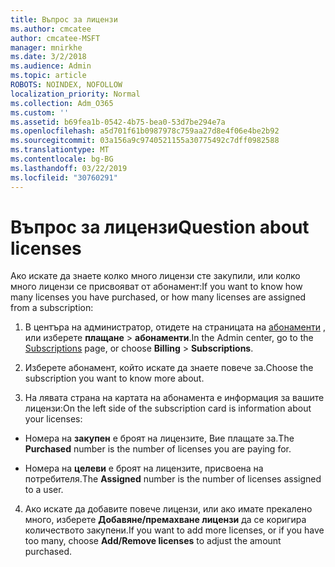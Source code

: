 ```yaml
---
title: Въпрос за лицензи
ms.author: cmcatee
author: cmcatee-MSFT
manager: mnirkhe
ms.date: 3/2/2018
ms.audience: Admin
ms.topic: article
ROBOTS: NOINDEX, NOFOLLOW
localization_priority: Normal
ms.collection: Adm_O365
ms.custom: ''
ms.assetid: b69fea1b-0542-4b75-bea0-53d7be294e7a
ms.openlocfilehash: a5d701f61b0987978c759aa27d8e4f06e4be2b92
ms.sourcegitcommit: 03a156a9c9740521155a30775492c7dff0982588
ms.translationtype: MT
ms.contentlocale: bg-BG
ms.lasthandoff: 03/22/2019
ms.locfileid: "30760291"
---
```

# <a name="question-about-licenses"></a><span data-ttu-id="ed939-102">Въпрос за лицензи</span><span class="sxs-lookup"><span data-stu-id="ed939-102">Question about licenses</span></span>

<span data-ttu-id="ed939-103">Ако искате да знаете колко много лицензи сте закупили, или колко много лицензи се присвояват от абонамент:</span><span class="sxs-lookup"><span data-stu-id="ed939-103">If you want to know how many licenses you have purchased, or how many licenses are assigned from a subscription:</span></span>
  
1. <span data-ttu-id="ed939-104">В центъра на администратор, отидете на страницата на [абонаменти](https://go.microsoft.com/fwlink/p/?linkid=842054) , или изберете **плащане** \> **абонаменти**.</span><span class="sxs-lookup"><span data-stu-id="ed939-104">In the Admin center, go to the [Subscriptions](https://go.microsoft.com/fwlink/p/?linkid=842054) page, or choose **Billing** \> **Subscriptions**.</span></span>
    
2. <span data-ttu-id="ed939-105">Изберете абонамент, който искате да знаете повече за.</span><span class="sxs-lookup"><span data-stu-id="ed939-105">Choose the subscription you want to know more about.</span></span>
    
3. <span data-ttu-id="ed939-106">На лявата страна на картата на абонамента е информация за вашите лицензи:</span><span class="sxs-lookup"><span data-stu-id="ed939-106">On the left side of the subscription card is information about your licenses:</span></span>
    
  - <span data-ttu-id="ed939-107">Номера на **закупен** е броят на лицензите, Вие плащате за.</span><span class="sxs-lookup"><span data-stu-id="ed939-107">The **Purchased** number is the number of licenses you are paying for.</span></span> 
    
  - <span data-ttu-id="ed939-108">Номера на **целеви** е броят на лицензите, присвоена на потребителя.</span><span class="sxs-lookup"><span data-stu-id="ed939-108">The **Assigned** number is the number of licenses assigned to a user.</span></span> 
    
4. <span data-ttu-id="ed939-109">Ако искате да добавите повече лицензи, или ако имате прекалено много, изберете **Добавяне/премахване лицензи** да се коригира количеството закупени.</span><span class="sxs-lookup"><span data-stu-id="ed939-109">If you want to add more licenses, or if you have too many, choose **Add/Remove licenses** to adjust the amount purchased.</span></span> 
    

